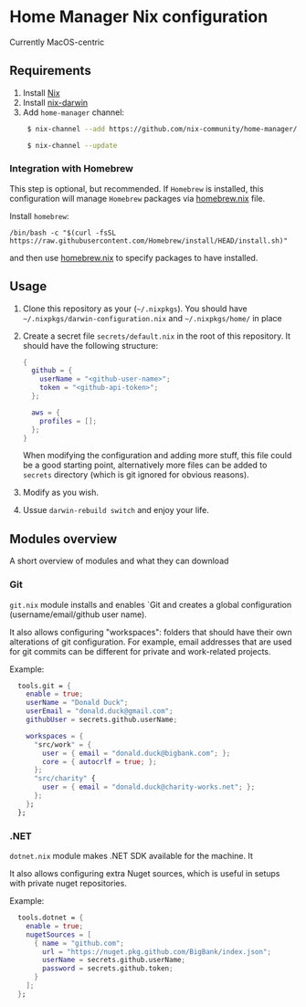 # Home Manager Nix configuration

Currently MacOS-centric

## Requirements

1. Install [Nix](https://nixos.org/download.html)
2. Install [nix-darwin](https://github.com/LnL7/nix-darwin)
3. Add `home-manager` channel:
   ```bash
    $ nix-channel --add https://github.com/nix-community/home-manager/archive/master.tar.gz home-manager

    $ nix-channel --update
   ```
### Integration with Homebrew

This step is optional, but recommended. If `Homebrew` is installed, this configuration will manage `Homebrew` packages
via [homebrew.nix](./homebrew.nix) file.

Install `homebrew`:

```
/bin/bash -c "$(curl -fsSL https://raw.githubusercontent.com/Homebrew/install/HEAD/install.sh)"
```

and then use [homebrew.nix](./homebrew.nix) to specify packages to have installed.

## Usage

1. Clone this repository as your (`~/.nixpkgs`).
   You should have `~/.nixpkgs/darwin-configuration.nix` and `~/.nixpkgs/home/` in place

2. Create a secret file `secrets/default.nix` in the root of this repository. It should have the following structure:

    ```nix
    {
      github = {
        userName = "<github-user-name>";
        token = "<github-api-token>";
      };

      aws = {
        profiles = [];
      };
    }
    ```

    When modifying the configuration and adding more stuff, this file could be a good starting point, alternatively more files can be added to `secrets` directory (which is git ignored for obvious reasons).

3. Modify as you wish.

4. Ussue `darwin-rebuild switch` and enjoy your life.

## Modules overview

A short overview of modules and what they can download

### Git

`git.nix` module installs and enables `Git and creates a global configuration (username/email/github user name).

It also allows configuring "workspaces": folders that should have their own alterations of git configuration.
For example, email addresses that are used for git commits can be different for private and work-related projects.

Example:

```nix
  tools.git = {
    enable = true;
    userName = "Donald Duck";
    userEmail = "donald.duck@gmail.com";
    githubUser = secrets.github.userName;

    workspaces = {
      "src/work" = {
        user = { email = "donald.duck@bigbank.com"; };
        core = { autocrlf = true; };
      };
      "src/charity" {
        user = { email = "donald.duck@charity-works.net"; };
      };
    };
  };
```


### .NET

`dotnet.nix` module makes .NET SDK available for the machine. It

It also allows configuring extra Nuget sources, which is useful in setups with private nuget repositories.

Example:

```nix
  tools.dotnet = {
    enable = true;
    nugetSources = [
      { name = "github.com";
        url = "https://nuget.pkg.github.com/BigBank/index.json";
        userName = secrets.github.userName;
        password = secrets.github.token;
      }
    ];
  };
```

